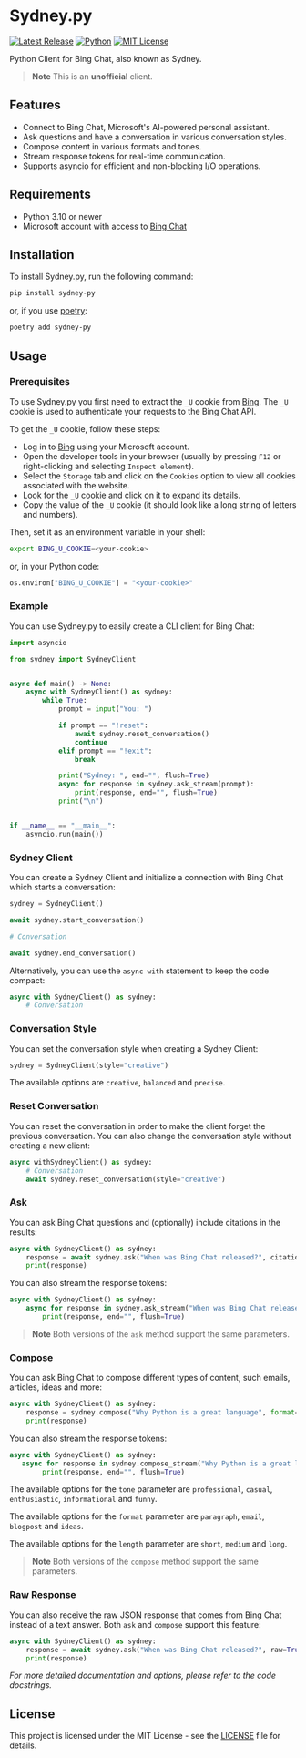 # Sydney.py

[![Latest Release](https://img.shields.io/github/v/release/vsakkas/sydney.py.svg)](https://github.com/vsakkas/sydney.py/releases/tag/v0.11.2)
[![Python](https://img.shields.io/badge/python-3.10+-blue.svg)](https://www.python.org/downloads/)
[![MIT License](https://img.shields.io/badge/license-MIT-blue)](https://github.com/vsakkas/sydney.py/blob/master/LICENSE)

Python Client for Bing Chat, also known as Sydney.

> **Note**
> This is an **unofficial** client.

## Features

- Connect to Bing Chat, Microsoft's AI-powered personal assistant.
- Ask questions and have a conversation in various conversation styles.
- Compose content in various formats and tones.
- Stream response tokens for real-time communication.
- Supports asyncio for efficient and non-blocking I/O operations.

## Requirements

- Python 3.10 or newer
- Microsoft account with access to [Bing Chat](https://bing.com/chat)

## Installation

To install Sydney.py, run the following command:

```bash
pip install sydney-py
```

or, if you use [poetry](https://python-poetry.org/):

```bash
poetry add sydney-py
```

## Usage

### Prerequisites

To use Sydney.py you first need to extract the `_U` cookie from [Bing](https://bing.com). The `_U` cookie is used to authenticate your requests to the Bing Chat API.

To get the `_U` cookie, follow these steps:
- Log in to [Bing](https://bing.com) using your Microsoft account.
- Open the developer tools in your browser (usually by pressing `F12` or right-clicking and selecting `Inspect element`).
- Select the `Storage` tab and click on the `Cookies` option to view all cookies associated with the website.
- Look for the `_U` cookie and click on it to expand its details.
- Copy the value of the `_U` cookie (it should look like a long string of letters and numbers).

Then, set it as an environment variable in your shell:

```bash
export BING_U_COOKIE=<your-cookie>
```

or, in your Python code:

```python
os.environ["BING_U_COOKIE"] = "<your-cookie>"
```

### Example

You can use Sydney.py to easily create a CLI client for Bing Chat:

```python
import asyncio

from sydney import SydneyClient


async def main() -> None:
    async with SydneyClient() as sydney:
        while True:
            prompt = input("You: ")

            if prompt == "!reset":
                await sydney.reset_conversation()
                continue
            elif prompt == "!exit":
                break

            print("Sydney: ", end="", flush=True)
            async for response in sydney.ask_stream(prompt):
                print(response, end="", flush=True)
            print("\n")


if __name__ == "__main__":
    asyncio.run(main())
```

### Sydney Client

You can create a Sydney Client and initialize a connection with Bing Chat which starts a conversation:

```python
sydney = SydneyClient()

await sydney.start_conversation()

# Conversation

await sydney.end_conversation()
```

Alternatively, you can use the `async with` statement to keep the code compact:

```python
async with SydneyClient() as sydney:
    # Conversation
```

### Conversation Style

You can set the conversation style when creating a Sydney Client:

```python
sydney = SydneyClient(style="creative")
```

The available options are `creative`, `balanced` and `precise`.

### Reset Conversation

You can reset the conversation in order to make the client forget the previous conversation. You can also change the conversation style without creating a new client:

```python
async withSydneyClient() as sydney:
    # Conversation
    await sydney.reset_conversation(style="creative")
```

### Ask

You can ask Bing Chat questions and (optionally) include citations in the results:

```python
async with SydneyClient() as sydney:
    response = await sydney.ask("When was Bing Chat released?", citations=True)
    print(response)
```

You can also stream the response tokens:

```python
async with SydneyClient() as sydney:
    async for response in sydney.ask_stream("When was Bing Chat released?", citations=True):
        print(response, end="", flush=True)
```

> **Note**
> Both versions of the `ask` method support the same parameters.

### Compose

You can ask Bing Chat to compose different types of content, such emails, articles, ideas and more:

```python
async with SydneyClient() as sydney:
    response = sydney.compose("Why Python is a great language", format="ideas")
    print(response)
```

You can also stream the response tokens:

```python
async with SydneyClient() as sydney:
   async for response in sydney.compose_stream("Why Python is a great language", format="ideas"):
        print(response, end="", flush=True)
```

The available options for the `tone` parameter are `professional`, `casual`, `enthusiastic`, `informational` and `funny`.

The available options for the `format` parameter are `paragraph`, `email`, `blogpost` and `ideas`.

The available options for the `length` parameter are `short`, `medium` and `long`.

> **Note**
> Both versions of the `compose` method support the same parameters.

### Raw Response

You can also receive the raw JSON response that comes from Bing Chat instead of a text answer. Both `ask` and `compose` support this feature:

```python
async with SydneyClient() as sydney:
    response = await sydney.ask("When was Bing Chat released?", raw=True)
    print(response)
```

*For more detailed documentation and options, please refer to the code docstrings.*

## License

This project is licensed under the MIT License - see the [LICENSE](https://github.com/vsakkas/sydney.py/blob/master/LICENSE) file for details.
